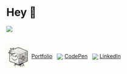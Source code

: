 # Hey 👋

<div>
  
<img src="https://github-readme-stats.vercel.app/api/top-langs/?username=jayrichh&layout=compact" width="400">
<br/><br/>

<img src="https://raw.githubusercontent.com/JayRichh/greebles/main/front/public/logo.webp" align="center" width="62">  [Portfolio](https://jayrich.dev)
&nbsp;
<img src="https://raw.githubusercontent.com/danielcranney/readme-generator/main/public/icons/socials/codepen-dark.svg" align="center" width="62"> [CodePen](https://codepen.io/JayRichh)
&nbsp;
<img src="https://raw.githubusercontent.com/danielcranney/readme-generator/main/public/icons/socials/linkedin.svg" align="center" width="62"> [LinkedIn](https://www.linkedin.com/in/jaydenrichardson)
</div>
